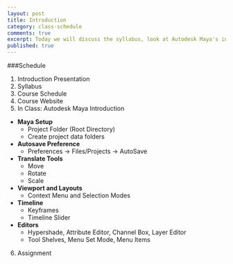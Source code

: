 ```yaml
---
layout: post
title: Introduction
category: class-schedule
comments: true
excerpt: Today we will discuss the syllabus, look at Autodesk Maya's interface and we'll look at the first assignment.
published: true
---
```


###Schedule

1. Introduction Presentation
2. Syllabus
3. Course Schedule
4. Course Website
5. In Class: Autodesk Maya Introduction
  - **Maya Setup**
    - Project Folder (Root Directory)
    - Create project data folders
  - **Autosave Preference**
    - Preferences → Files/Projects → AutoSave
  - **Translate Tools**
    - Move
    - Rotate
    - Scale
  - **Viewport and Layouts**
    - Context Menu and Selection Modes
  - **Timeline**
    - Keyframes
    - Timeline Slider
  - **Editors**
    - Hypershade, Attribute Editor, Channel Box, Layer Editor
    - Tool Shelves, Menu Set Mode, Menu Items
6. Assignment
